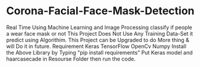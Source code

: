 # Corona-Facial-Face-Mask-Detection
Real Time Using Machine Learning and Image Processing classify if people a wear face mask or not This Project Does Not Use Any Training Data-Set it predict using Algorithim. This Project can be Upgraded to do More thing &amp; will Do it in future.
Requirement Keras
TensorFlow
OpenCv
Numpy
Install the Above Library by Typing "pip install requirements"
Put Keras model and haarcasecade in Resourse Folder then run the code.
